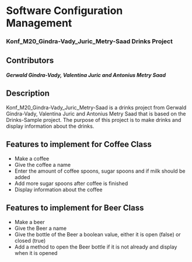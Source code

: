 # Software Configuration Management #
### Konf_M20_Gindra-Vady_Juric_Metry-Saad Drinks Project ###
## Contributors ##
##### Gerwald Gindra-Vady, Valentina Juric and Antonius Metry Saad #####

## Description ##
Konf_M20_Gindra-Vady_Juric_Metry-Saad is a drinks project from Gerwald Gindra-Vady, Valentina Juric and Antonius Metry Saad that is based on the Drinks-Sample project. The purpose of this project is to make drinks and display information about the drinks.

## Features to implement for Coffee Class ##

- Make a coffee
- Give the coffee a name
- Enter the amount of coffee spoons, sugar spoons and if milk should be added
- Add more sugar spoons after coffee is finished
- Display information about the coffee

## Features to implement for Beer Class ##

- Make a beer
- Give the Beer a name
- Give the bottle of the Beer a boolean value, either it is open (false) or closed (true)
- Add a method to open the Beer bottle if it is not already and display when it is opened